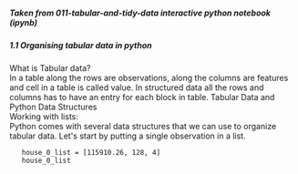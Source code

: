 <h5>Taken from 011-tabular-and-tidy-data interactive python notebook (ipynb)</h5>
<h5>1.1 Organising tabular data in python</h5>
  What is Tabular data?</br>
In a table along the rows are observations, along the columns are features and cell in a table is called value. In structured data all the rows and columns has to have an entry for each block in table.  
  Tabular Data and Python Data Structures</br> 
  Working with lists:</br>
Python comes with several data structures that we can use to organize tabular data. Let's start by putting a single observation in a list. 
   
```
   house_0_list = [115910.26, 128, 4]
   house_0_list  
```
    

